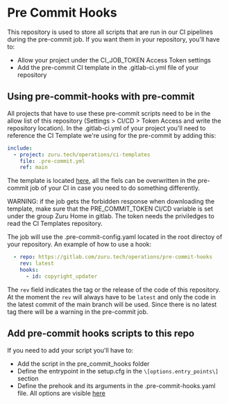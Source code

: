 # Pre Commit Hooks

This repository is used to store all scripts that are run in our CI pipelines during the pre-commit job. If you want them in your repository, you'll have to:

- Allow your project under the CI_JOB_TOKEN Access Token settings
- Add the pre-commit CI template in the .gitlab-ci.yml file of your repository

## Using pre-commit-hooks with pre-commit

All projects that have to use these pre-commit scripts need to be in the allow list of this repository (Settings > CI/CD > Token Access and write the repository location).
In the .gitlab-ci.yml of your project you'll need to reference the CI Template we're using for the pre-commit by adding this:

```yaml
include:
  - project: zuru.tech/operations/ci-templates                             
    file: .pre-commit.yml   
    ref: main
```

The template is located [here](https://gitlab.com/zuru.tech/operations/ci-templates/-/blob/main/.pre-commit.yml?ref_type=heads), all the fiels can be overwritten in the pre-commit job of your CI in case you need to do something differently. 

WARNING: if the job gets the forbidden response when downloading the template, make sure that the PRE_COMMIT_TOKEN CI/CD variable is set under the group Zuru Home in gitlab. The token needs the priviledges to read the CI Templates repository.

The job will use the .pre-commit-config.yaml located in the root directoy of your repository. An example of how to use a hook:

```yaml
  - repo: https://gitlab.com/zuru.tech/operations/pre-commit-hooks
    rev: latest
    hooks:
      - id: copyright_updater
```

The `rev` field indicates the tag or the release of the code of this repository. At the moment the `rev` will always have to be `latest` and only the code in the latest commit of the main branch will be used. Since there is no latest tag there will be a warning in the pre-commit job.

## Add pre-commit hooks scripts to this repo

If you need to add your script you'll have to:

- Add the script in the pre_commit_hooks folder
- Define the entrypoint in the setup.cfg in the `\[options.entry_points\]` section
- Define the prehook and its arguments in the .pre-commit-hooks.yaml file. All options are visible [here](https://pre-commit.com/#new-hooks)
